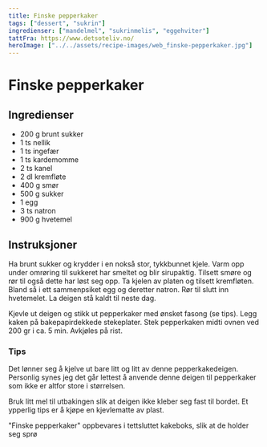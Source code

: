 ```yaml
---
title: Finske pepperkaker
tags: ["dessert", "sukrin"]
ingredienser: ["mandelmel", "sukrinmelis", "eggehviter"]
tattFra: https://www.detsoteliv.no/
heroImage: ["../../assets/recipe-images/web_finske-pepperkaker.jpg"]
---
```


# Finske pepperkaker

## Ingredienser

- 200 g brunt sukker
- 1 ts nellik
- 1 ts ingefær
- 1 ts kardemomme
- 2 ts kanel
- 2 dl kremfløte
- 400 g smør
- 500 g sukker
- 1 egg
- 3 ts natron
- 900 g hvetemel

## Instruksjoner

Ha brunt sukker og krydder i en nokså stor, tykkbunnet kjele. Varm opp under omrøring til sukkeret har smeltet og blir sirupaktig. Tilsett smøre og rør til også dette har løst seg opp. Ta kjelen av platen og tilsett kremfløten. Bland så i ett sammenpsiket egg og deretter natron. Rør til slutt inn hvetemelet. La deigen stå kaldt til neste dag.

Kjevle ut deigen og stikk ut pepperkaker med ønsket fasong (se tips). Legg kaken på bakepapirdekkede stekeplater. Stek pepperkaken midti ovnen ved 200 gr i ca. 5 min. Avkjøles på rist.

### Tips

Det lønner seg å kjelve ut bare litt og litt av denne pepperkakedeigen. Personlig synes jeg det går lettest å anvende denne deigen til pepperkaker som ikke er altfor store i størrelsen.

Bruk litt mel til utbakingen slik at deigen ikke kleber seg fast til bordet. Et ypperlig tips er å kjøpe en kjevlematte av plast.

"Finske pepperkaker" oppbevares i tettsluttet kakeboks, slik at de holder seg sprø
